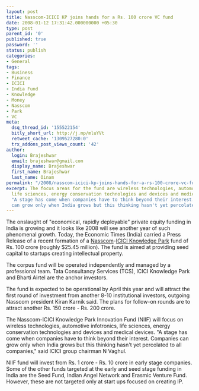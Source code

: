 ```yaml
---
layout: post
title: Nasscom-ICICI KP joins hands for a Rs. 100 crore VC fund
date: 2008-01-12 17:31:42.000000000 +05:30
type: post
parent_id: '0'
published: true
password: ''
status: publish
categories:
- General
tags:
- Business
- Finance
- ICICI
- India Fund
- Knowledge
- Money
- Nasscom
- Park
- VC
meta:
  dsq_thread_id: '155522154'
  bitly_short_url: http://j.mp/mluYVt
  retweet_cache: '1309527280:0'
  trx_addons_post_views_count: '42'
author:
  login: Brajeshwar
  email: brajeshwar@gmail.com
  display_name: Brajeshwar
  first_name: Brajeshwar
  last_name: Oinam
permalink: "/2008/nasscom-icici-kp-joins-hands-for-a-rs-100-crore-vc-fund/"
excerpt: The focus areas for the fund are wireless technologies, automotive infotronics,
  life sciences, energy conservation technologies and devices and medical devices.
  "A stage has come when companies have to think beyond their interest. Companies
  can grow only when India grows but this thinking hasn't yet percolated to all companies."
---
```

<p>The onslaught of "economical, rapidly deployable" private equity funding in India is growing and it looks like 2008 will see another year of such phenomenal growth. Today, the Economic Times (India) carried a Press Release of a recent formation of a <a href="http://www.nasscom.in/">Nasscom</a>-<a href="http://www.iciciknowledgepark.com/">ICICI Knowledge Park</a> fund of Rs. 100 crore (roughly $25.45 million). The fund is aimed at providing seed capital to startups creating intellectual property.</p>
<p>The corpus fund will be operated independently and managed by a professional team. Tata Consultancy Services (TCS), ICICI Knowledge Park and Bharti Airtel are the anchor investors.</p>

<p><!-- adman -->The fund is expected to be operational by April this year and will attract the first round of investment from another 8-10 institutional investors, outgoing Nasscom president Kiran Karnik said. The plans for follow-on rounds are to attract another Rs. 150 crore - Rs. 200 crore.</p>
<p>The Nasscom-ICICI Knowledge Park Innovation Fund (NIIF) will focus on wireless technologies, automotive infotronics, life sciences, energy conservation technologies and devices and medical devices. "A stage has come when companies have to think beyond their interest. Companies can grow only when India grows but this thinking hasn't yet percolated to all companies," said ICICI group chairman N Vaghul.</p>
<p>NIIF fund will invest from Rs. 1 crore - Rs. 10 crore in early stage companies. Some of the other funds targeted at the early and seed stage funding in India are the Seed Fund, Indian Angel Network and Erasmic Venture Fund. However, these are not targeted only at start ups focused on creating IP.</p>
